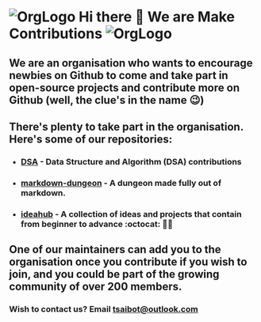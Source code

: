 # ![OrgLogo](https://avatars.githubusercontent.com/u/67384272?s=200&v=4) Hi there 👋 We are Make Contributions ![OrgLogo](https://avatars.githubusercontent.com/u/67384272?s=200&v=4)

## We are an organisation who wants to encourage newbies on Github to come and take part in open-source projects and contribute more on Github (well, the clue's in the name 😉)

## There's plenty to take part in the organisation. Here's some of our repositories: 

- ### [DSA](https://github.com/MakeContributions/DSA) - Data Structure and Algorithm (DSA) contributions
- ### [markdown-dungeon](https://github.com/MakeContributions/markdown-dungeon) - A dungeon made fully out of markdown.
- ### [ideahub](https://github.com/MakeContributions/ideahub) - A collection of ideas and projects that contain from beginner to advance :octocat: 🎯🚀

## One of our maintainers can add you to the organisation once you contribute if you wish to join, and you could be part of the growing community of over 200 members.

### Wish to contact us? Email tsaibot@outlook.com





